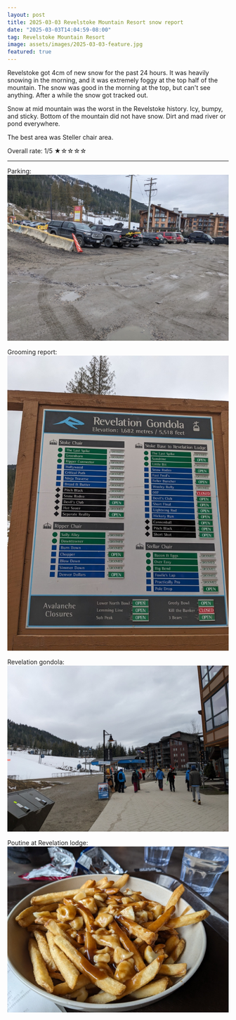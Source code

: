 ```yaml
---
layout: post
title: 2025-03-03 Revelstoke Mountain Resort snow report
date: "2025-03-03T14:04:59-08:00"
tag: Revelstoke Mountain Resort
image: assets/images/2025-03-03-feature.jpg
featured: true
---
```


Revelstoke got 4cm of new snow for the past 24 hours. It was heavily snowing in the morning, and it was extremely foggy at the top half of the mountain. The snow was good in the morning at the top, but can't see anything. After a while the snow got tracked out.

Snow at mid mountain was the worst in the Revelstoke history. Icy, bumpy, and sticky. Bottom of the mountain did not have snow. Dirt and mad river or pond everywhere.

The best area was Steller chair area.

Overall rate: 1/5 ★☆☆☆☆

---

Parking:
![](/assets/images/2025-03-03-parking.jpg)

Grooming report:
![](/assets/images/2025-03-03-grooming-report.jpg)

Revelation gondola:
![](/assets/images/2025-03-03-revelation-gondola.jpg)

Poutine at Revelation lodge:
![](/assets/images/2025-03-03-poutine.jpg)
